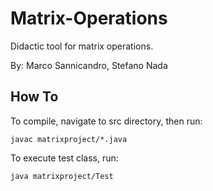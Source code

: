 Matrix-Operations
=================

Didactic tool for matrix operations.

By:
Marco Sannicandro, Stefano Nada

How To
------

To compile, navigate to src directory, then run:
```
javac matrixproject/*.java
```

To execute test class, run:
```
java matrixproject/Test
```
